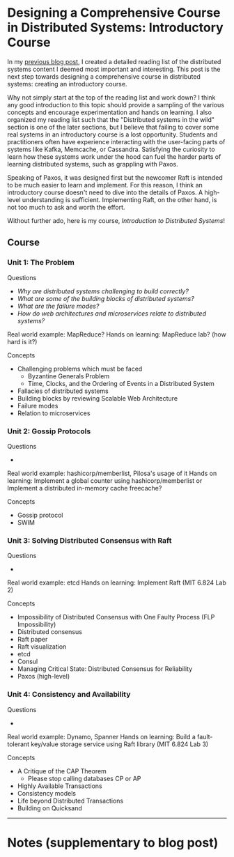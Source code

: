 # Designing a Comprehensive Course in Distributed Systems: Introductory Course

In my [previous blog post](https://backendology.com/2018/09/10/distributed-systems-course-reading-list/), I created a detailed reading list of the distributed systems content I deemed most important and interesting. This post is the next step towards designing a comprehensive course in distributed systems: creating an introductory course.

Why not simply start at the top of the reading list and work down? I think any good introduction to this topic should provide a sampling of the various concepts and encourage experimentation and hands on learning. I also organized my reading list such that the "Distributed systems in the wild" section is one of the later sections, but I believe that failing to cover some real systems in an introductory course is a lost opportunity. Students and practitioners often have experience interacting with the user-facing parts of systems like Kafka, Memcache, or Cassandra. Satisfying the curiosity to learn how these systems work under the hood can fuel the harder parts of learning distributed systems, such as grappling with Paxos.

Speaking of Paxos, it was designed first but the newcomer Raft is intended to be much easier to learn and implement. For this reason, I think an introductory course doesn't need to dive into the details of Paxos. A high-level understanding is sufficient. Implementing Raft, on the other hand, is not too much to ask and worth the effort.

Without further ado, here is my course, _Introduction to Distributed Systems_!

## Course

### Unit 1: The Problem

Questions

* _Why are distributed systems challenging to build correctly?_
* _What are some of the building blocks of distributed systems?_
* _What are the failure modes?_
* _How do web architectures and microservices relate to distributed systems?_

Real world example: MapReduce?
Hands on learning: MapReduce lab? (how hard is it?)

Concepts

* Challenging problems which must be faced
    - Byzantine Generals Problem
    - Time, Clocks, and the Ordering of Events in a Distributed System
* Fallacies of distributed systems
* Building blocks by reviewing Scalable Web Architecture
* Failure modes
* Relation to microservices

### Unit 2: Gossip Protocols

Questions

*

Real world example: hashicorp/memberlist, Pilosa's usage of it
Hands on learning: Implement a global counter using hashicorp/memberlist or Implement a distributed in-memory cache freecache?

Concepts

* Gossip protocol
* SWIM

### Unit 3: Solving Distributed Consensus with Raft

Questions

*

Real world example: etcd
Hands on learning: Implement Raft (MIT 6.824 Lab 2)

Concepts

* Impossibility of Distributed Consensus with One Faulty Process (FLP Impossibility)
* Distributed consensus
* Raft paper
* Raft visualization
* etcd
* Consul
* Managing Critical State: Distributed Consensus for Reliability
* Paxos (high-level)

### Unit 4: Consistency and Availability

Questions

*

Real world example: Dynamo, Spanner
Hands on learning: Build a fault-tolerant key/value storage service using Raft library (MIT 6.824 Lab 3)

Concepts

* A Critique of the CAP Theorem
    - Please stop calling databases CP or AP
* Highly Available Transactions
* Consistency models
* Life beyond Distributed Transactions
* Building on Quicksand

---

# Notes (supplementary to blog post)


